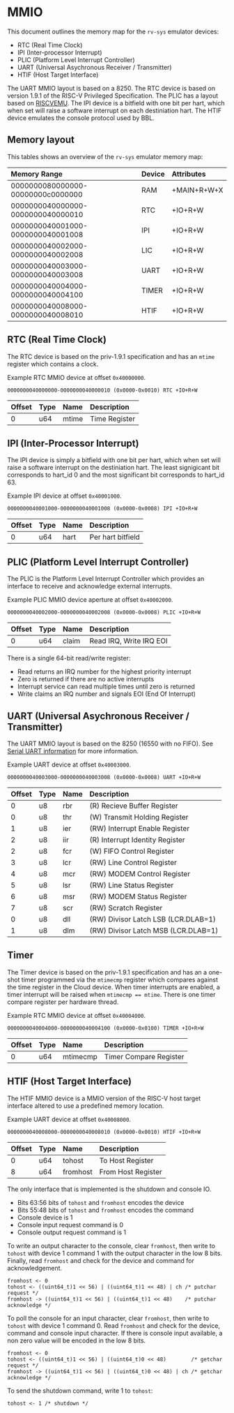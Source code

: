 # MMIO

This document outlines the memory map for the `rv-sys` emulator
devices:

- RTC (Real Time Clock)
- IPI (Inter-processor Interrupt)
- PLIC (Platform Level Interrupt Controller)
- UART (Universal Asychronous Receiver / Transmitter)
- HTIF (Host Target Interface)

The UART MMIO layout is based on a 8250. The RTC device is based on
version 1.9.1 of the RISC-V Privileged Specification. The PLIC  has
a layout based on [RISCVEMU](http://bellard.org/riscvemu/). The IPI
device is a bitfield with one bit per hart, which when set will raise
a software interrupt on each destiniation hart. The HTIF device
emulates the console protocol used by BBL.

## Memory layout

This tables shows an overview of the `rv-sys` emulator memory map:

Memory Range                      | Device | Attributes
:------------------               | :----- | :---------
0000000080000000-00000000c0000000 | RAM    | +MAIN+R+W+X
0000000040000000-0000000040000010 | RTC    | +IO+R+W
0000000040001000-0000000040001008 | IPI    | +IO+R+W
0000000040002000-0000000040002008 | LIC    | +IO+R+W
0000000040003000-0000000040003008 | UART   | +IO+R+W
0000000040004000-0000000040004100 | TIMER  | +IO+R+W
0000000040008000-0000000040008010 | HTIF   | +IO+R+W


## RTC (Real Time Clock)

The RTC device is based on the priv-1.9.1 specification and has
an `mtime` register which contains a clock.

Example RTC MMIO device at offset `0x40000000`.

`0000000040000000-0000000040000010 (0x0000-0x0010) RTC +IO+R+W`

Offset           | Type | Name             | Description
:--------------- | :--- | :--------------  | :--------------
0                | u64  | mtime            | Time Register


## IPI (Inter-Processor Interrupt)

The IPI device is simply a bitfield with one bit per hart, which
when set will raise a software interrupt on the destiniation hart.
The least signigicant bit corresponds to hart_id 0 and the most
significant bit corresponds to hart_id 63.

Example IPI device at offset `0x40001000`.

```
0000000040001000-0000000040001008 (0x0000-0x0008) IPI +IO+R+W
```

Offset           | Type | Name             | Description
:--------------- | :--- | :--------------  | :--------------
0                | u64  | hart             | Per hart bitfield


## PLIC (Platform Level Interrupt Controller)

The PLIC is the Platform Level Interrupt Controller which provides
an interface to receive and acknowledge external interrupts.

Example PLIC MMIO device aperture at offset `0x40002000`.

```
0000000040002000-0000000040002008 (0x0000-0x0008) PLIC +IO+R+W
```

Offset           | Type | Name             | Description
:--------------- | :--- | :--------------  | :--------------
0                | u64  | claim            | Read IRQ, Write IRQ EOI

There is a single 64-bit read/write register:

- Read returns an IRQ number for the highest priority interrupt
- Zero is returned if there are no active interrupts
- Interrupt service can read multiple times until zero is returned
- Write claims an IRQ number and signals EOI (End Of Interrupt)


## UART (Universal Asychronous Receiver / Transmitter)

The UART MMIO layout is based on the 8250 (16550 with no FIFO). See
[Serial UART information](https://www.lammertbies.nl/comm/info/serial-uart.html)
for more information.

Example UART device at offset `0x40003000`.

```
0000000040003000-0000000040003008 (0x0000-0x0008) UART +IO+R+W
```

Offset           | Type | Name             | Description
:--------------- | :--- | :--------------  | :--------------
0                | u8   | rbr              | (R) Recieve Buffer Register
0                | u8   | thr              | (W) Transmit Holding Register
1                | u8   | ier              | (RW) Interrupt Enable Register
2                | u8   | iir              | (R) Interrupt Identity Register
2                | u8   | fcr              | (W) FIFO Control Register
3                | u8   | lcr              | (RW) Line Control Register
4                | u8   | mcr              | (RW) MODEM Control Register
5                | u8   | lsr              | (RW) Line Status Register
6                | u8   | msr              | (RW) MODEM Status Register
7                | u8   | scr              | (RW) Scratch Register
0                | u8   | dll              | (RW) Divisor Latch LSB (LCR.DLAB=1)
1                | u8   | dlm              | (RW) Divisor Latch MSB (LCR.DLAB=1)


## Timer

The Timer device is based on the priv-1.9.1 specification and has
an a one-shot timer programmed via the `mtimecmp` register which
compares against the time register in the Cloud device. When timer
interrupts are enabled, a timer interrupt will be raised when
`mtimecmp == mtime`. There is one timer compare register per
hardware thread.

Example RTC MMIO device at offset `0x40004000`.

`0000000040004000-0000000040004100 (0x0000-0x0100) TIMER +IO+R+W`

Offset           | Type | Name             | Description
:--------------- | :--- | :--------------  | :--------------
0                | u64  | mtimecmp         | Timer Compare Register


## HTIF (Host Target Interface)

The HTIF MMIO device is a MMIO version of the RISC-V host
target interface altered to use a predefined memory location.

Example UART device at offset `0x40008000`.

```
0000000040008000-0000000040008010 (0x0000-0x0010) HTIF +IO+R+W
```

Offset           | Type | Name             | Description
:--------------- | :--- | :--------------  | :--------------
0                | u64  | tohost           | To Host Register
8                | u64  | fromhost         | From Host Register

The only interface that is implemented is the shutdown and console IO.

- Bits 63:56 bits of `tohost` and `fromhost` encodes the device
- Bits 55:48 bits of `tohost` and `fromhost` encodes the command
- Console device is 1
- Console input request command is 0
- Console output request command is 1

To write an output character to the console, clear `fromhost`, then
write to `tohost` with device 1 command 1 with the output character
in the low 8 bits. Finally, read `fromhost` and check for the device
and command for acknowledgement.

```
fromhost <- 0
tohost <- ((uint64_t)1 << 56) | ((uint64_t)1 << 48) | ch /* putchar request */
fromhost -> ((uint64_t)1 << 56) | ((uint64_t)1 << 48)    /* putchar acknowledge */
```

To poll the console for an input character, clear `fromhost`, then
write to `tohost` with device 1 command 0. Read `fromhost` and check
for the device, command and console input character. If there is console
input available, a non zero value will be encoded in the low 8 bits.

```
fromhost <- 0
tohost <- ((uint64_t)1 << 56) | ((uint64_t)0 << 48)        /* getchar request */
fromhost -> ((uint64_t)1 << 56) | ((uint64_t)0 << 48) | ch /* getchar acknowledge */
```

To send the shutdown command, write 1 to `tohost`:

```
tohost <- 1 /* shutdown */
```
